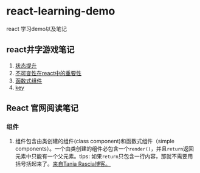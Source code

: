 # react-learning-demo
react 学习demo以及笔记

## react井字游戏笔记
1. [状态提升](https://github.com/wangyimei/react-learning-demo/tree/master/demo1#lifting-state-up%E7%8A%B6%E6%80%81%E6%8F%90%E5%8D%87)
2. [不可变性在react中的重要性](https://github.com/wangyimei/react-learning-demo/tree/master/demo1#%E4%B8%8D%E5%8F%AF%E5%8F%98%E6%80%A7%E5%9C%A8react%E4%B8%AD%E7%9A%84%E9%87%8D%E8%A6%81%E6%80%A7)
3. [函数式组件](https://github.com/wangyimei/react-learning-demo/tree/master/demo1#function-components%E5%87%BD%E6%95%B0%E5%BC%8F%E7%BB%84%E4%BB%B6)
4. [key](https://github.com/wangyimei/react-learning-demo/tree/master/demo1#keys)

## React 官网阅读笔记
### 组件
1. 组件包含由类创建的组件(class component)和函数式组件（simple components）。一个由类创建的组件必包含一个`render()`，并且`return`返回元素中只能有一个父元素。tips: 如果`return`只包含一行内容，那就不需要用括号括起来了。[来自Tania Rascia博客。](https://www.taniarascia.com/getting-started-with-react/)

